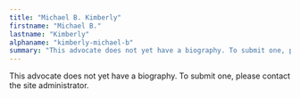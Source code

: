 ```yaml
---
title: "Michael B. Kimberly"
firstname: "Michael B."
lastname: "Kimberly"
alphaname: "kimberly-michael-b"
summary: "This advocate does not yet have a biography. To submit one, please contact the site administrator."
---
```

This advocate does not yet have a biography. To submit one, please contact the site administrator.

